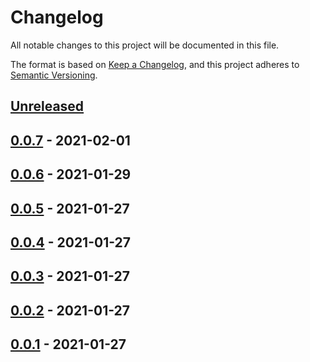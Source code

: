 # Changelog

All notable changes to this project will be documented in this file.

The format is based on [Keep a Changelog](https://keepachangelog.com/en/1.0.0/),
and this project adheres to [Semantic Versioning](https://semver.org/spec/v2.0.0.html).

## [Unreleased]

## [0.0.7] - 2021-02-01

## [0.0.6] - 2021-01-29

## [0.0.5] - 2021-01-27

## [0.0.4] - 2021-01-27

## [0.0.3] - 2021-01-27

## [0.0.2] - 2021-01-27

## [0.0.1] - 2021-01-27

[Unreleased]: https://github.com/giantswarm/aws-efs-csi-driver/compare/v0.0.7...HEAD
[0.0.7]: https://github.com/giantswarm/aws-efs-csi-driver/compare/v0.0.6...v0.0.7
[0.0.6]: https://github.com/giantswarm/aws-efs-csi-driver/compare/v0.0.5...v0.0.6
[0.0.5]: https://github.com/giantswarm/aws-efs-csi-driver/compare/v0.0.4...v0.0.5
[0.0.4]: https://github.com/giantswarm/aws-efs-csi-driver/compare/v0.0.3...v0.0.4
[0.0.3]: https://github.com/giantswarm/aws-efs-csi-driver/compare/v0.0.2...v0.0.3
[0.0.2]: https://github.com/giantswarm/aws-efs-csi-driver/compare/v0.0.1...v0.0.2
[0.0.1]: https://github.com/giantswarm/aws-efs-csi-driver/releases/tag/v0.0.1
